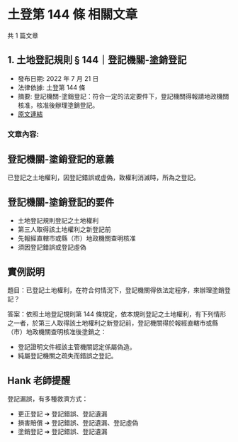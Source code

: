 # 土登第 144 條 相關文章

共 1 篇文章

## 1. 土地登記規則 § 144｜登記機關-塗銷登記

- 發布日期: 2022 年 7 月 21 日
- 法律依據: 土登第 144 條
- 摘要: 登記機關-塗銷登記：符合一定的法定要件下，登記機關得報請地政機關核准，核准後辦理塗銷登記。
- [原文連結](https://www.jasper-realestate.com/%e7%99%bb%e8%a8%98%e6%a9%9f%e9%97%9c-%e5%a1%97%e9%8a%b7%e7%99%bb%e8%a8%98/)

### 文章內容:

## 登記機關-塗銷登記的意義

已登記之土地權利，因登記錯誤或虛偽，致權利消滅時，所為之登記。

## 登記機關-塗銷登記的要件

- 土地登記規則登記之土地權利
- 第三人取得該土地權利之新登記前
- 先報經直轄市或縣（市）地政機關查明核准
- 須因登記錯誤或登記虛偽

## 實例説明

題目：已登記土地權利，在符合何情況下，登記機關得依法定程序，來辦理塗銷登記？

答案：依照土地登記規則第 144 條規定，依本規則登記之土地權利，有下列情形之一者，於第三人取得該土地權利之新登記前，登記機關得於報經直轄市或縣（市）地政機關查明核准後塗銷之：

- 登記證明文件經該主管機關認定係屬偽造。
- 純屬登記機關之疏失而錯誤之登記。

## Hank 老師提醒

登記漏誤，有多種救濟方式：

- 更正登記 ➔ 登記錯誤、登記遺漏
- 損害賠償 ➔ 登記錯誤、登記遺漏、登記虛偽
- 塗銷登記 ➔ 登記錯誤、登記遺漏